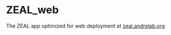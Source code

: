 # ZEAL_web
The ZEAL app optimized for web deployment at [zeal.andrelab.org](http://zeal.andrelab.org/webapps/home/)

